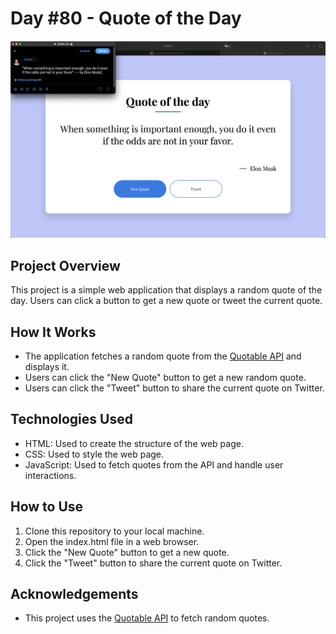 # Day #80 - Quote of the Day

![Project Screenshot](screenshot.png)

## Project Overview

This project is a simple web application that displays a random quote of the day. Users can click a button to get a new quote or tweet the current quote.

## How It Works

- The application fetches a random quote from the [Quotable API](https://api.quotable.io/random) and displays it.
- Users can click the "New Quote" button to get a new random quote.
- Users can click the "Tweet" button to share the current quote on Twitter.

## Technologies Used

- HTML: Used to create the structure of the web page.
- CSS: Used to style the web page.
- JavaScript: Used to fetch quotes from the API and handle user interactions.

## How to Use

1. Clone this repository to your local machine.
2. Open the index.html file in a web browser.
3. Click the "New Quote" button to get a new quote.
4. Click the "Tweet" button to share the current quote on Twitter.

## Acknowledgements

- This project uses the [Quotable API](https://api.quotable.io/) to fetch random quotes.